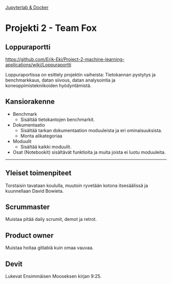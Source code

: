 [Jupyterlab & Docker](https://gitlab.dclabra.fi/wiki/33vwBmWwRBKKLKh8d3T6iQ?view)

# Projekti 2 - Team Fox

## Loppuraportti

https://github.com/Erik-Eki/Project-2-machine-learning-applications/wiki/Loppuraportti

Loppuraportissa on esittely projektin vaiheista: Tietokannan pystytys ja benchmarkkaus, datan siivous, datan analysointia ja koneoppimistekniikoiden hyödyntämistä.

## Kansiorakenne

- Benchmark
  - Sisältää tietokantojen benchmarkit.
- Dokumentaatio
  - Sisältää tarkan dokumentaation moduuleista ja eri ominaisuuksista.
  - Monta alikategoriaa
- Moduulit
  - Sisältää kaikki moduulit.
- Osat (Notebookit) sisältävät funktioita ja muita joista ei luotu moduuleita.

---

## Yleiset toimenpiteet

Torstaisin tavataan koululla, muutoin ryvetään kotona itsesäälissä ja kuunnellaan David Bowieta.

## Scrummaster
Muistaa pitää daily scrumit, demot ja retrot.

## Product owner
Muistaa hoitaa gitlabiä kuin omaa vauvaa.

## Devit
Lukevat Ensimmäisen Mooseksen kirjan 9:25.
